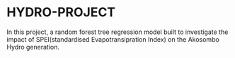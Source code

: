 # HYDRO-PROJECT
In this project, a random forest tree regression model built to investigate the impact of SPEI(standardised Evapotransipration Index) on the Akosombo Hydro generation. 
